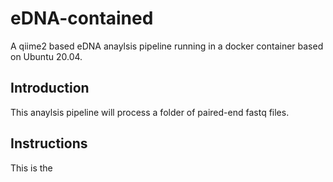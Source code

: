 # eDNA-contained

A qiime2 based eDNA anaylsis pipeline running in a docker container based on Ubuntu 20.04.

## Introduction  
This anaylsis pipeline will process a folder of paired-end fastq files.

## Instructions  
This is the
